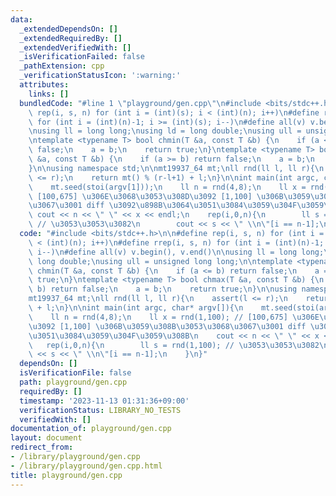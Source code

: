 ```yaml
---
data:
  _extendedDependsOn: []
  _extendedRequiredBy: []
  _extendedVerifiedWith: []
  _isVerificationFailed: false
  _pathExtension: cpp
  _verificationStatusIcon: ':warning:'
  attributes:
    links: []
  bundledCode: "#line 1 \"playground/gen.cpp\"\n#include <bits/stdc++.h>\n\n#define\
    \ rep(i, s, n) for (int i = (int)(s); i < (int)(n); i++)\n#define rrep(i, s, n)\
    \ for (int i = (int)(n)-1; i >= (int)(s); i--)\n#define all(v) v.begin(), v.end()\n\
    \nusing ll = long long;\nusing ld = long double;\nusing ull = unsigned long long;\n\
    \ntemplate <typename T> bool chmin(T &a, const T &b) {\n    if (a <= b) return\
    \ false;\n    a = b;\n    return true;\n}\ntemplate <typename T> bool chmax(T\
    \ &a, const T &b) {\n    if (a >= b) return false;\n    a = b;\n    return true;\n\
    }\n\nusing namespace std;\n\nmt19937_64 mt;\nll rnd(ll l, ll r){\n    assert(l\
    \ <= r);\n    return mt() % (r-l+1) + l;\n}\n\nint main(int argc, char* argv[]){\n\
    \    mt.seed(stoi(argv[1]));\n    ll n = rnd(4,8);\n    ll x = rnd(1,100); //\
    \ [100,675] \u306E\u3068\u3053\u308D\u3092 [1,100] \u306B\u3059\u308B\u3053\u3068\
    \u3067\u3001 diff \u3092\u898B\u3064\u3051\u3084\u3059\u304F\u3059\u308B\n   \
    \ cout << n << \" \" << x << endl;\n    rep(i,0,n){\n        ll s = rnd(1,100);\
    \ // \u3053\u3053\u3082\n        cout << s << \" \\n\"[i == n-1];\n    }\n}\n"
  code: "#include <bits/stdc++.h>\n\n#define rep(i, s, n) for (int i = (int)(s); i\
    \ < (int)(n); i++)\n#define rrep(i, s, n) for (int i = (int)(n)-1; i >= (int)(s);\
    \ i--)\n#define all(v) v.begin(), v.end()\n\nusing ll = long long;\nusing ld =\
    \ long double;\nusing ull = unsigned long long;\n\ntemplate <typename T> bool\
    \ chmin(T &a, const T &b) {\n    if (a <= b) return false;\n    a = b;\n    return\
    \ true;\n}\ntemplate <typename T> bool chmax(T &a, const T &b) {\n    if (a >=\
    \ b) return false;\n    a = b;\n    return true;\n}\n\nusing namespace std;\n\n\
    mt19937_64 mt;\nll rnd(ll l, ll r){\n    assert(l <= r);\n    return mt() % (r-l+1)\
    \ + l;\n}\n\nint main(int argc, char* argv[]){\n    mt.seed(stoi(argv[1]));\n\
    \    ll n = rnd(4,8);\n    ll x = rnd(1,100); // [100,675] \u306E\u3068\u3053\u308D\
    \u3092 [1,100] \u306B\u3059\u308B\u3053\u3068\u3067\u3001 diff \u3092\u898B\u3064\
    \u3051\u3084\u3059\u304F\u3059\u308B\n    cout << n << \" \" << x << endl;\n \
    \   rep(i,0,n){\n        ll s = rnd(1,100); // \u3053\u3053\u3082\n        cout\
    \ << s << \" \\n\"[i == n-1];\n    }\n}"
  dependsOn: []
  isVerificationFile: false
  path: playground/gen.cpp
  requiredBy: []
  timestamp: '2023-11-13 01:31:36+09:00'
  verificationStatus: LIBRARY_NO_TESTS
  verifiedWith: []
documentation_of: playground/gen.cpp
layout: document
redirect_from:
- /library/playground/gen.cpp
- /library/playground/gen.cpp.html
title: playground/gen.cpp
---
```

